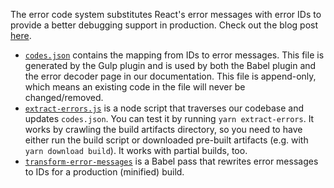 The error code system substitutes React's error messages with error IDs to
provide a better debugging support in production. Check out the blog post
[here](https://reactjs.org/blog/2016/07/11/introducing-reacts-error-code-system.html).

- [`codes.json`](https://github.com/facebook/react/blob/main/scripts/error-codes/codes.json)
  contains the mapping from IDs to error messages. This file is generated by the
  Gulp plugin and is used by both the Babel plugin and the error decoder page in
  our documentation. This file is append-only, which means an existing code in
  the file will never be changed/removed.
- [`extract-errors.js`](https://github.com/facebook/react/blob/main/scripts/error-codes/extract-errors.js)
  is a node script that traverses our codebase and updates `codes.json`. You
  can test it by running `yarn extract-errors`. It works by crawling the build
  artifacts directory, so you need to have either run the build script or
  downloaded pre-built artifacts (e.g. with `yarn download build`). It works
  with partial builds, too.
- [`transform-error-messages`](https://github.com/facebook/react/blob/main/scripts/error-codes/transform-error-messages.js)
  is a Babel pass that rewrites error messages to IDs for a production
  (minified) build.

